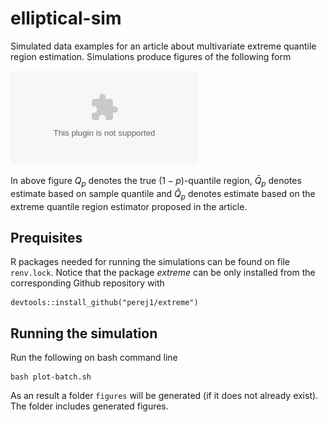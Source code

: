 # elliptical-sim

Simulated data examples for an article about multivariate extreme quantile
region estimation. Simulations produce figures of the following form

![image](figures/fig-n_5000-k_400-p_high-gamma_1.00.eps)

In above figure $Q_p$ denotes the true $(1-p)$-quantile region, $\bar Q_p$
denotes estimate based on sample quantile and $\hat Q_p$ denotes estimate based
on the extreme quantile region estimator proposed in the article.

## Prequisites

R packages needed for running the simulations can be found on file `renv.lock`.
Notice that the package *extreme* can be only installed from the corresponding
Github repository with
```
devtools::install_github("perej1/extreme")
```

## Running the simulation

Run the following on bash command line
```
bash plot-batch.sh
```

As an result a folder `figures` will be generated (if it does not already
exist). The folder includes generated figures.
